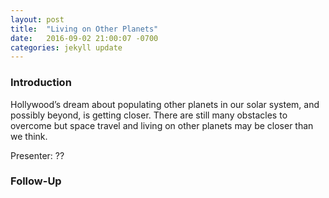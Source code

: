 ```yaml
---
layout: post
title:  "Living on Other Planets"
date:   2016-09-02 21:00:07 -0700
categories: jekyll update
---
```


### Introduction

Hollywood’s dream about populating other planets in our solar system, and possibly beyond, is getting closer. There are still many obstacles to overcome but space travel and living on other planets may be closer than we think.

Presenter: ??

### Follow-Up

